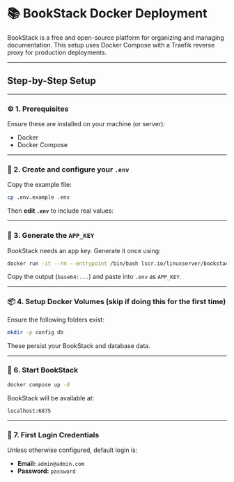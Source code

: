 # 📚 BookStack Docker Deployment

BookStack is a free and open-source platform for organizing and managing documentation. This setup uses Docker Compose with a Traefik reverse proxy for production deployments.

---


##  Step-by-Step Setup

---

### ⚙️ 1. Prerequisites

Ensure these are installed on your machine (or server):

- Docker
- Docker Compose

---

### 🧾 2. Create and configure your `.env`

Copy the example file:

```bash
cp .env.example .env
````

Then **edit `.env`** to include real values:

---

### 🔐 3. Generate the `APP_KEY`

BookStack needs an app key. Generate it once using:

```bash
docker run -it --rm --entrypoint /bin/bash lscr.io/linuxserver/bookstack:latest appkey
```

Copy the output (`base64:...`) and paste into `.env` as `APP_KEY`.

---

### 📦 4. Setup Docker Volumes (skip if doing this for the first time)

Ensure the following folders exist:

```bash
mkdir -p config db
```

These persist your BookStack and database data.

---


### 🚀 6. Start BookStack

```bash
docker compose up -d
```

BookStack will be available at:

```
localhost:6875
```

---

### 🔐 7. First Login Credentials

Unless otherwise configured, default login is:

* **Email:** `admin@admin.com`
* **Password:** `password`
